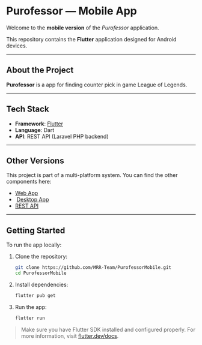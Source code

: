 # Purofessor — Mobile App

Welcome to the **mobile version** of the _Purofessor_ application. 

This repository contains the **Flutter** application designed for Android devices.

---

## About the Project

**Purofessor** is a app for finding counter pick in game League of Legends.

---

## Tech Stack

- **Framework**: [Flutter](https://flutter.dev)
- **Language**: Dart
- **API**: REST API (Laravel PHP backend)


---

## Other Versions

This project is part of a multi-platform system. You can find the other components here:

-  [Web App](https://github.com/MRR-Team/PurofessorWeb)
- ️ [Desktop App](https://github.com/MRR-Team/PurofessorDesktop)
-  [REST API](https://github.com/MRR-Team/PurofessorAPI)

---

## Getting Started

To run the app locally:

1. Clone the repository:
   ```bash
   git clone https://github.com/MRR-Team/PurofessorMobile.git
   cd PurofessorMobile
   ```

2. Install dependencies:
   ```bash
   flutter pub get
   ```

3. Run the app:
   ```bash
   flutter run
   ```

> Make sure you have Flutter SDK installed and configured properly. For more information, visit [flutter.dev/docs](https://flutter.dev/docs).